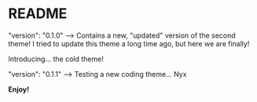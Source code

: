 # README

"version": "0.1.0" --> Contains a new, "updated" version of the second theme! I tried to update this theme a long time ago, but here we are finally!

Introducing... the cold theme!

"version": "0.1.1" --> Testing a new coding theme... Nyx

**Enjoy!**
